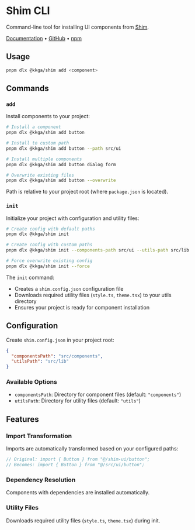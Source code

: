 # Shim CLI

Command-line tool for installing UI components from [Shim](https://shim.kkga.me).

[Documentation](https://shim.kkga.me) • [GitHub](https://github.com/kkga/shim) • [npm](https://www.npmjs.com/package/@kkga/shim)

## Usage

```bash
pnpm dlx @kkga/shim add <component>
```

## Commands

### `add`

Install components to your project:

```bash
# Install a component
pnpm dlx @kkga/shim add button

# Install to custom path
pnpm dlx @kkga/shim add button --path src/ui

# Install multiple components
pnpm dlx @kkga/shim add button dialog form

# Overwrite existing files
pnpm dlx @kkga/shim add button --overwrite
```

Path is relative to your project root (where `package.json` is located).

### `init`

Initialize your project with configuration and utility files:

```bash
# Create config with default paths
pnpm dlx @kkga/shim init

# Create config with custom paths
pnpm dlx @kkga/shim init --components-path src/ui --utils-path src/lib

# Force overwrite existing config
pnpm dlx @kkga/shim init --force
```

The `init` command:
- Creates a `shim.config.json` configuration file
- Downloads required utility files (`style.ts`, `theme.tsx`) to your utils directory
- Ensures your project is ready for component installation

## Configuration

Create `shim.config.json` in your project root:

```json
{
  "componentsPath": "src/components",
  "utilsPath": "src/lib"
}
```

### Available Options

- `componentsPath`: Directory for component files (default: `"components"`)
- `utilsPath`: Directory for utility files (default: `"utils"`)

## Features

### Import Transformation

Imports are automatically transformed based on your configured paths:

```typescript
// Original: import { Button } from "@/shim-ui/button";
// Becomes: import { Button } from "@/src/ui/button";
```

### Dependency Resolution

Components with dependencies are installed automatically.

### Utility Files

Downloads required utility files (`style.ts`, `theme.tsx`) during init.

